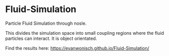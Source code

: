# Fluid-Simulation
Particle Fluid Simulation through nosle.

This divides the simulation space into small coupling regions where the fluid particles can interact. It is object orientated.

Find the results here: https://evanwonisch.github.io/Fluid-Simulation/
